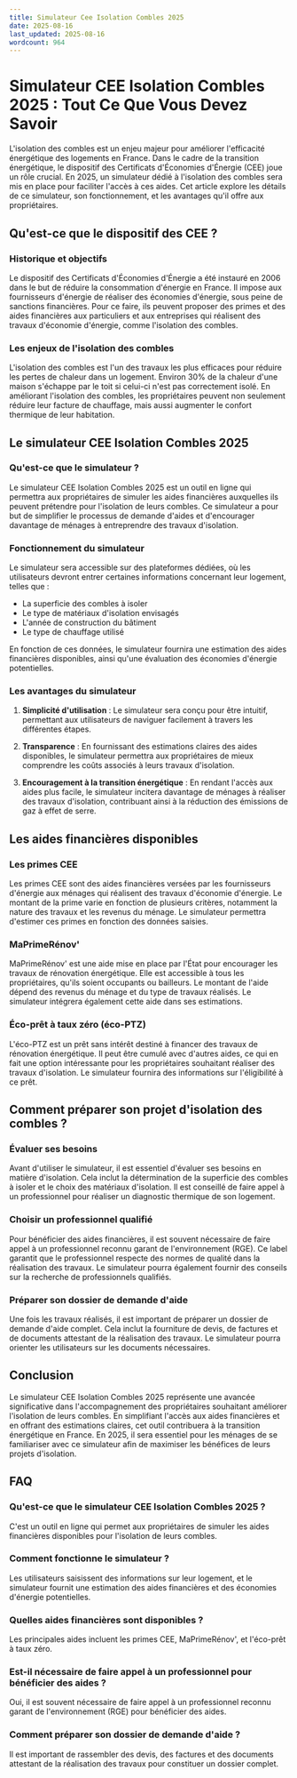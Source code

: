 ```yaml
---
title: Simulateur Cee Isolation Combles 2025
date: 2025-08-16
last_updated: 2025-08-16
wordcount: 964
---
```


# Simulateur CEE Isolation Combles 2025 : Tout Ce Que Vous Devez Savoir

L'isolation des combles est un enjeu majeur pour améliorer l'efficacité énergétique des logements en France. Dans le cadre de la transition énergétique, le dispositif des Certificats d'Économies d'Énergie (CEE) joue un rôle crucial. En 2025, un simulateur dédié à l'isolation des combles sera mis en place pour faciliter l'accès à ces aides. Cet article explore les détails de ce simulateur, son fonctionnement, et les avantages qu'il offre aux propriétaires.

## Qu'est-ce que le dispositif des CEE ?

### Historique et objectifs

Le dispositif des Certificats d'Économies d'Énergie a été instauré en 2006 dans le but de réduire la consommation d'énergie en France. Il impose aux fournisseurs d'énergie de réaliser des économies d'énergie, sous peine de sanctions financières. Pour ce faire, ils peuvent proposer des primes et des aides financières aux particuliers et aux entreprises qui réalisent des travaux d'économie d'énergie, comme l'isolation des combles.

### Les enjeux de l'isolation des combles

L'isolation des combles est l'un des travaux les plus efficaces pour réduire les pertes de chaleur dans un logement. Environ 30% de la chaleur d'une maison s'échappe par le toit si celui-ci n'est pas correctement isolé. En améliorant l'isolation des combles, les propriétaires peuvent non seulement réduire leur facture de chauffage, mais aussi augmenter le confort thermique de leur habitation.

## Le simulateur CEE Isolation Combles 2025

### Qu'est-ce que le simulateur ?

Le simulateur CEE Isolation Combles 2025 est un outil en ligne qui permettra aux propriétaires de simuler les aides financières auxquelles ils peuvent prétendre pour l'isolation de leurs combles. Ce simulateur a pour but de simplifier le processus de demande d'aides et d'encourager davantage de ménages à entreprendre des travaux d'isolation.

### Fonctionnement du simulateur

Le simulateur sera accessible sur des plateformes dédiées, où les utilisateurs devront entrer certaines informations concernant leur logement, telles que :

- La superficie des combles à isoler
- Le type de matériaux d'isolation envisagés
- L'année de construction du bâtiment
- Le type de chauffage utilisé

En fonction de ces données, le simulateur fournira une estimation des aides financières disponibles, ainsi qu'une évaluation des économies d'énergie potentielles.

### Les avantages du simulateur

1. **Simplicité d'utilisation** : Le simulateur sera conçu pour être intuitif, permettant aux utilisateurs de naviguer facilement à travers les différentes étapes.
   
2. **Transparence** : En fournissant des estimations claires des aides disponibles, le simulateur permettra aux propriétaires de mieux comprendre les coûts associés à leurs travaux d'isolation.

3. **Encouragement à la transition énergétique** : En rendant l'accès aux aides plus facile, le simulateur incitera davantage de ménages à réaliser des travaux d'isolation, contribuant ainsi à la réduction des émissions de gaz à effet de serre.

## Les aides financières disponibles

### Les primes CEE

Les primes CEE sont des aides financières versées par les fournisseurs d'énergie aux ménages qui réalisent des travaux d'économie d'énergie. Le montant de la prime varie en fonction de plusieurs critères, notamment la nature des travaux et les revenus du ménage. Le simulateur permettra d'estimer ces primes en fonction des données saisies.

### MaPrimeRénov'

MaPrimeRénov' est une aide mise en place par l'État pour encourager les travaux de rénovation énergétique. Elle est accessible à tous les propriétaires, qu'ils soient occupants ou bailleurs. Le montant de l'aide dépend des revenus du ménage et du type de travaux réalisés. Le simulateur intégrera également cette aide dans ses estimations.

### Éco-prêt à taux zéro (éco-PTZ)

L'éco-PTZ est un prêt sans intérêt destiné à financer des travaux de rénovation énergétique. Il peut être cumulé avec d'autres aides, ce qui en fait une option intéressante pour les propriétaires souhaitant réaliser des travaux d'isolation. Le simulateur fournira des informations sur l'éligibilité à ce prêt.

## Comment préparer son projet d'isolation des combles ?

### Évaluer ses besoins

Avant d'utiliser le simulateur, il est essentiel d'évaluer ses besoins en matière d'isolation. Cela inclut la détermination de la superficie des combles à isoler et le choix des matériaux d'isolation. Il est conseillé de faire appel à un professionnel pour réaliser un diagnostic thermique de son logement.

### Choisir un professionnel qualifié

Pour bénéficier des aides financières, il est souvent nécessaire de faire appel à un professionnel reconnu garant de l'environnement (RGE). Ce label garantit que le professionnel respecte des normes de qualité dans la réalisation des travaux. Le simulateur pourra également fournir des conseils sur la recherche de professionnels qualifiés.

### Préparer son dossier de demande d'aide

Une fois les travaux réalisés, il est important de préparer un dossier de demande d'aide complet. Cela inclut la fourniture de devis, de factures et de documents attestant de la réalisation des travaux. Le simulateur pourra orienter les utilisateurs sur les documents nécessaires.

## Conclusion

Le simulateur CEE Isolation Combles 2025 représente une avancée significative dans l'accompagnement des propriétaires souhaitant améliorer l'isolation de leurs combles. En simplifiant l'accès aux aides financières et en offrant des estimations claires, cet outil contribuera à la transition énergétique en France. En 2025, il sera essentiel pour les ménages de se familiariser avec ce simulateur afin de maximiser les bénéfices de leurs projets d'isolation.

## FAQ

### Qu'est-ce que le simulateur CEE Isolation Combles 2025 ?

C'est un outil en ligne qui permet aux propriétaires de simuler les aides financières disponibles pour l'isolation de leurs combles.

### Comment fonctionne le simulateur ?

Les utilisateurs saisissent des informations sur leur logement, et le simulateur fournit une estimation des aides financières et des économies d'énergie potentielles.

### Quelles aides financières sont disponibles ?

Les principales aides incluent les primes CEE, MaPrimeRénov', et l'éco-prêt à taux zéro.

### Est-il nécessaire de faire appel à un professionnel pour bénéficier des aides ?

Oui, il est souvent nécessaire de faire appel à un professionnel reconnu garant de l'environnement (RGE) pour bénéficier des aides.

### Comment préparer son dossier de demande d'aide ?

Il est important de rassembler des devis, des factures et des documents attestant de la réalisation des travaux pour constituer un dossier complet.